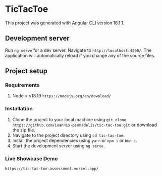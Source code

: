 # TicTacToe

This project was generated with [Angular CLI](https://github.com/angular/angular-cli) version 18.1.1.

## Development server

Run `ng serve` for a dev server. Navigate to `http://localhost:4200/`. The application will automatically reload if you change any of the source files.

## Project setup

### Requirements

1. Node > v18.19 `https://nodejs.org/en/download/`

### Installation

1. Clone the project to your local machine using `git clone https://github.com/ioannis-psomadelis/tic-tac-toe.git` or download the zip file.
2. Navigate to the project directory using `cd tic-tac-toe`.
3. Install the project dependencies using `yarn` or `npm i` or `bun i`.
4. Start the development server using `ng serve`.

### Live Showcase Demo

`https://tic-tac-toe-assessment.vercel.app/`
